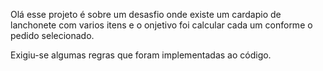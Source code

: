 Olá esse projeto é sobre um desasfio onde existe um cardapio de lanchonete com varios itens e o onjetivo foi calcular cada um conforme o pedido selecionado. 

Exigiu-se algumas regras que foram implementadas ao código. 